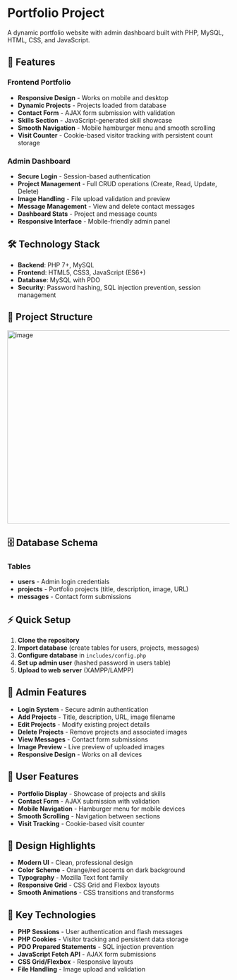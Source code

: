 # Portfolio Project

A dynamic portfolio website with admin dashboard built with PHP, MySQL, HTML, CSS, and JavaScript.<br/>

## 🚀 Features

### Frontend Portfolio
- **Responsive Design** - Works on mobile and desktop
- **Dynamic Projects** - Projects loaded from database
- **Contact Form** - AJAX form submission with validation
- **Skills Section** - JavaScript-generated skill showcase
- **Smooth Navigation** - Mobile hamburger menu and smooth scrolling
- **Visit Counter** - Cookie-based visitor tracking with persistent count storage

### Admin Dashboard
- **Secure Login** - Session-based authentication
- **Project Management** - Full CRUD operations (Create, Read, Update, Delete)
- **Image Handling** - File upload validation and preview
- **Message Management** - View and delete contact messages
- **Dashboard Stats** - Project and message counts
- **Responsive Interface** - Mobile-friendly admin panel

## 🛠️ Technology Stack

- **Backend**: PHP 7+, MySQL
- **Frontend**: HTML5, CSS3, JavaScript (ES6+)
- **Database**: MySQL with PDO
- **Security**: Password hashing, SQL injection prevention, session management

## 📁 Project Structure
<img width="668" height="438" alt="image" src="https://github.com/user-attachments/assets/615dafee-f1e8-46b2-8745-8e233ac5290b" />

## 🗄️ Database Schema

### Tables
- **users** - Admin login credentials
- **projects** - Portfolio projects (title, description, image, URL)
- **messages** - Contact form submissions

## ⚡ Quick Setup

1. **Clone the repository**
2. **Import database** (create tables for users, projects, messages)
3. **Configure database** in `includes/config.php`
4. **Set up admin user** (hashed password in users table)
5. **Upload to web server** (XAMPP/LAMPP)

## 🔐 Admin Features

- **Login System** - Secure admin authentication
- **Add Projects** - Title, description, URL, image filename
- **Edit Projects** - Modify existing project details
- **Delete Projects** - Remove projects and associated images
- **View Messages** - Contact form submissions
- **Image Preview** - Live preview of uploaded images
- **Responsive Design** - Works on all devices

## 📱 User Features

- **Portfolio Display** - Showcase of projects and skills
- **Contact Form** - AJAX submission with validation
- **Mobile Navigation** - Hamburger menu for mobile devices
- **Smooth Scrolling** - Navigation between sections
- **Visit Tracking** - Cookie-based visit counter

## 🎨 Design Highlights

- **Modern UI** - Clean, professional design
- **Color Scheme** - Orange/red accents on dark background
- **Typography** - Mozilla Text font family
- **Responsive Grid** - CSS Grid and Flexbox layouts
- **Smooth Animations** - CSS transitions and transforms

## 🔧 Key Technologies

- **PHP Sessions** - User authentication and flash messages
- **PHP Cookies** - Visitor tracking and persistent data storage
- **PDO Prepared Statements** - SQL injection prevention
- **JavaScript Fetch API** - AJAX form submissions
- **CSS Grid/Flexbox** - Responsive layouts
- **File Handling** - Image upload and validation
